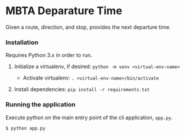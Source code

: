 # MBTA Deparature Time

Given a route, direction, and stop, provides the next departure time.

### Installation

Requires Python 3.x in order to run.

1. Initialize a virtualenv, if desired: `python -m venv <virtual-env-name>`

   - Activate virtualenv: `. <virtual-env-name>/bin/activate`

2. Install dependencies: `pip install -r requirements.txt`

### Running the application

Execute python on the main entry point of the cli application, `app.py`.

```bash
$ python app.py
```
